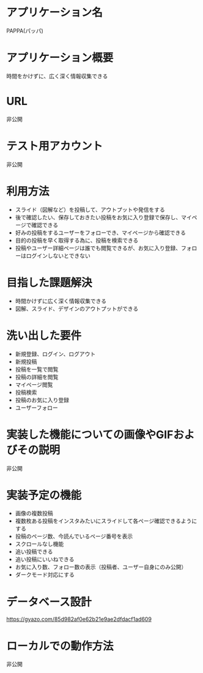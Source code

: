 # アプリケーション名
PAPPA(パッパ)

# アプリケーション概要
時間をかけずに、広く深く情報収集できる

# URL
非公開

# テスト用アカウント
非公開

# 利用方法
- スライド（図解など）を投稿して、アウトプットや発信をする
- 後で確認したい、保存しておきたい投稿をお気に入り登録で保存し、マイページで確認できる
- 好みの投稿をするユーザーをフォローでき、マイページから確認できる
- 目的の投稿を早く取得する為に、投稿を検索できる
- 投稿やユーザー詳細ページは誰でも閲覧できるが、お気に入り登録、フォローはログインしないとできない

# 目指した課題解決
- 時間かけずに広く深く情報収集できる
- 図解、スライド、デザインのアウトプットができる

# 洗い出した要件
- 新規登録、ログイン、ログアウト
- 新規投稿
- 投稿を一覧で閲覧
- 投稿の詳細を閲覧
- マイページ閲覧
- 投稿検索
- 投稿のお気に入り登録
- ユーザーフォロー

# 実装した機能についての画像やGIFおよびその説明
非公開

# 実装予定の機能
- 画像の複数投稿
- 複数枚ある投稿をインスタみたいにスライドして各ページ確認できるようにする
- 投稿のページ数、今読んでいるページ番号を表示
- スクロールなし機能
- 追い投稿できる
- 追い投稿にいいねできる
- お気に入り数、フォロー数の表示（投稿者、ユーザー自身にのみ公開）
- ダークモード対応にする

# データベース設計
https://gyazo.com/85d982af0e62b21e9ae2dfdacf1ad609

# ローカルでの動作方法
非公開